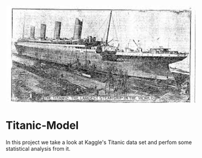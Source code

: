<h3 align="center">
    <img alt="Logo" title="#logo" width="500px" src="assets\titanic.jpg">
    <br>
</h3>

# Titanic-Model
In this project we take a look at Kaggle's Titanic data set and perfom some statistical analysis from it. 
